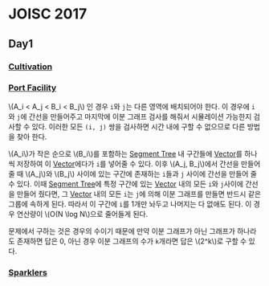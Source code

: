 # JOISC 2017

## Day1

### [Cultivation](https://oj.uz/problem/view/JOI17_cultivation)

### [Port Facility](https://oj.uz/problem/view/JOI17_port_facility)

\\(A_i < A_j < B_i < B_j\\) 인 경우 `i`와 `j`는 다른 영역에 배치되어야 한다. 이 경우에 `i`와 `j`에 간선을 만들어주고 마지막에 이분 그래프 검사를 해줘서 시뮬레이션 가능한지 검사할 수 있다. 이러한 모든 `(i, j)` 쌍을 검사하면 시간 내에 구할 수 없으므로 다른 방법을 찾아 한다. 

\\(A_i\\)가 작은 순으로 \\(B_i\\)를 포함하는 [Segment Tree](../segment_tree.md) 내 구간들에 [Vector](../vector.md)를 하나씩 저장하여 이 [Vector](../vector.md)에다가 `i`를 넣어줄 수 있다. 이후 \\(A_j, B_j\\)에서 간선을 만들어줄 때 \\(A_j\\)와 \\(B_j\\) 사이에 있는 구간에 존재하는 `i`들과	`j` 사이에 간선을 만들어 줄 수 있다. 이때 [Segment Tree](../segment_tree.md)에 특정 구간에 있는 [Vector](../vector.md) 내의 모든 `i`와 `j`사이에 간선을 만들어 줬다면, 그 [Vector](../vector.md) 내의 모든 `i`는 `j`에 의해 이분 그래프를 만들면 반드시 같은 그룹에 속하게 된다. 따라서 이 구간에 `i`를 1개만 놔두고 나머지는 다 없애도 된다. 이 경우 연산량이 \\(O(N \log N\\)으로 줄어들게 된다.

문제에서 구하는 것은 경우의 수이기 때문에 만약 이분 그래프가 아닌 그래프가 하나라도 존재하면 답은 0, 아닌 경우 이분 그래프의 수가 `k`개라면 답은 \\(2^k\\)로 구할 수 있다.

### [Sparklers](https://oj.uz/problem/view/JOI17_sparklers)

